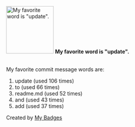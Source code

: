 <img src="https://my-badges.github.io/my-badges/favorite-word.png" alt="My favorite word is &quot;update&quot;." title="My favorite word is &quot;update&quot;." width="128">
<strong>My favorite word is &quot;update&quot;.</strong>
<br><br>

My favorite commit message words are:

1. update (used 106 times)
2. to (used 66 times)
3. readme.md (used 52 times)
4. and (used 43 times)
5. add (used 37 times)


Created by <a href="https://github.com/my-badges/my-badges">My Badges</a>